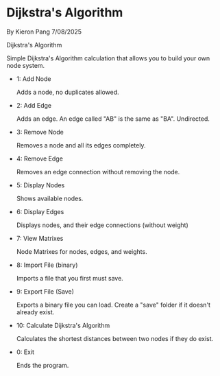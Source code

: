 # Dijkstra's Algorithm
By Kieron Pang 7/08/2025

Dijkstra's Algorithm

Simple Dijkstra's Algorithm calculation that allows you to build your own node system.

* 1: Add Node

  Adds a node, no duplicates allowed.
  
* 2: Add Edge
  
  Adds an edge. An edge called "AB" is the same as "BA". Undirected.
  
* 3: Remove Node
  
  Removes a node and all its edges completely.
  
* 4: Remove Edge
  
  Removes an edge connection without removing the node.
  
* 5: Display Nodes
  
  Shows available nodes.

* 6: Display Edges
  
  Displays nodes, and their edge connections (without weight)
  
* 7: View Matrixes
  
  Node Matrixes for nodes, edges, and weights.
  
* 8: Import File (binary)
  
  Imports a file that you first must save.
  
* 9: Export File (Save)
  
  Exports a binary file you can load. Create a "save" folder if it doesn't already exist.
  
* 10: Calculate Dijkstra's Algorithm
  
  Calculates the shortest distances between two nodes if they do exist.
  
* 0: Exit
  
  Ends the program.
